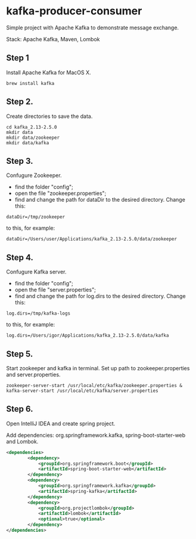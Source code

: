 # kafka-producer-consumer
Simple project with Apache Kafka to demonstrate message exchange.

Stack: Apache Kafka, Maven, Lombok

## Step 1
Install Apache Kafka for MacOS X.
```
brew install kafka
```
## Step 2.
Create directories to save the data.
```
cd kafka_2.13-2.5.0
mkdir data
mkdir data/zookeeper
mkdir data/kafka
```

## Step 3.
Confugure Zookeeper.
- find the folder "config";
- open the file "zookeeper.properties";
- find and change the path for dataDir to the desired directory.
Change this:
```properties
dataDir=/tmp/zookeeper
```
to this, for example:
```properties
dataDir=/Users/user/Applications/kafka_2.13-2.5.0/data/zookeeper
```

## Step 4.
Confugure Kafka server.
- find the folder "config";
- open the file "server.properties";
- find and change the path for log.dirs to the desired directory.
Change this:
```properties
log.dirs=/tmp/kafka-logs
```
to this, for example:
```properties
log.dirs=/Users/igor/Applications/kafka_2.13-2.5.0/data/kafka
```

## Step 5.
Start zookeeper and kafka in terminal. Set up path to zookeeper.properties and server.properties.
```
zookeeper-server-start /usr/local/etc/kafka/zookeeper.properties & kafka-server-start /usr/local/etc/kafka/server.properties
```

## Step 6.
Open IntelliJ IDEA and create spring project.

Add dependencies: org.springframework.kafka, spring-boot-starter-web and Lombok.
```xml
<dependencies>
        <dependency>
            <groupId>org.springframework.boot</groupId>
            <artifactId>spring-boot-starter-web</artifactId>
        </dependency>
        <dependency>
            <groupId>org.springframework.kafka</groupId>
            <artifactId>spring-kafka</artifactId>
        </dependency>
        <dependency>
            <groupId>org.projectlombok</groupId>
            <artifactId>lombok</artifactId>
            <optional>true</optional>
        </dependency>
</dependencies>
```

